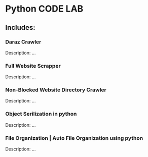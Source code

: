 # Python CODE LAB

## Includes:

### Daraz Crawler
Description: ...
### Full Website Scrapper
Description: ...
### Non-Blocked Website Directory Crawler
Description: ...
### Object Serilization in python
Description: ...
### File Organization | Auto File Organization using python
Description: ...

